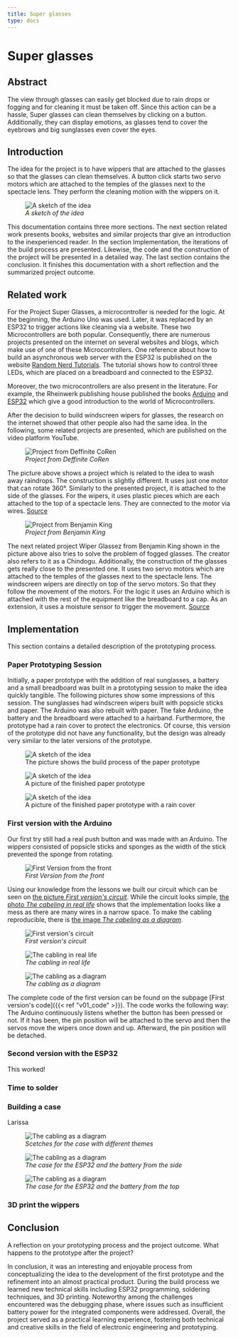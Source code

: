 ```yaml
---
title: Super glasses
type: docs
---
```


# Super glasses

## Abstract

The view through glasses can easily get blocked due to rain drops or fogging and 
for cleaning it must be taken off. Since this action can be a hassle, 
Super glasses can clean themselves by clicking on a button. 
Additionally, they can display emotions, as glasses tend to cover the eyebrows and 
big sunglasses even cover the eyes.

## Introduction

The idea for the project is to have wippers that are attached to the glasses 
so that the glasses can clean themselves. A button click starts two servo motors which are attached to the temples of the glasses next to the spectacle lens. They perform the cleaning motion with the wippers on it.

<figure id="sketch">
    <img src="./assets/brille_sketch.jpg" alt="A sketch of the idea" style="max-height: 200px"/>
  <figcaption><em>A sketch of the idea</em></figcaption>
</figure>

This documentation contains three more sections. The next section related work presents books, websites and similar projects thar give an introduction to the inexperienced reader. In the section Implementation, the iterations of the build process are presented. Likewise, the code and the construction of the project will be presented in a detailed way. The last section contains the conclusion. It finishes this documentation with a short reflection and the summarized project outcome. 

## Related work

For the Project Super Glasses, a microcontroller is needed for the logic. 
At the beginning, the Arduino Uno was used. 
Later, it was replaced by an ESP32 to trigger actions like cleaning via a website. 
These two Microcontrollers are both popular. 
Consequently, there are numerous projects presented on the internet on several websites and blogs, 
which make use of one of these Microcontrollers. 
One reference about how to build an asynchronous web server with the ESP32 is published on the website [Random Nerd Tutorials](https://randomnerdtutorials.com/esp32-async-web-server-espasyncwebserver-library/). 
The tutorial shows how to control three LEDs, which are placed on a breadboard and connected to the ESP32. 

Moreover, the two microcontrollers are also present in the literature. 
For example, the Rheinwerk publishing house published the books [Arduino](https://www.rheinwerk-verlag.de/arduino-das-umfassende-handbuch/) and [ESP32](https://www.rheinwerk-verlag.de/mikrocontroller-esp32-das-umfassende-handbuch/) 
which give a good introduction to the world of Microcontrollers.

After the decision to build windscreen wipers for glasses, the research on the internet showed that other people also had the same idea. In the following, some related projects are presented, which are published on the video platform YouTube.

<figure id="sketch">
    <img src="./assets/1relatedWork.png" alt="Project from Deffinite CoRen" style="max-height: 200px"/>
  <figcaption><em>Project from Deffinite CoRen</em></figcaption>
</figure>

The picture above shows a project which is related to the idea to wash away raindrops. 
The construction is slightly different. It uses just one motor that can rotate 360°. 
Similarly to the presented project, it is attached to the side of the glasses. 
For the wipers, it uses plastic pieces which are each attached to the top of a spectacle lens. 
They are connected to the motor via wires. [Source](https://youtube.com/shorts/yv6GhCoSSO8?si=K6DPu0hzVph28PmN) 

<figure id="sketch">
    <img src="./assets/2relatedWork.png" alt="Project from Benjamin King" style="max-height: 200px"/>
  <figcaption><em>Project from Benjamin King</em></figcaption>
</figure>

The next related project Wiper Glassez from Benjamin King shown in the picture above also tries to solve the problem of fogged glasses. 
The creator also refers to it as a Chindogu. 
Additionally, the construction of the glasses gets really close to the presented one. 
It uses two servo motors which are attached to the temples of the glasses next to the spectacle lens. 
The windscreen wipers are directly on top of the servo motors. 
So that they follow the movement of the motors. 
For the logic it uses an Arduino which is attached with the rest of the equipment like the breadboard to a cap. 
As an extension, it uses a moisture sensor to trigger the movement.
[Source](https://www.youtube.com/watch?v=jDX6aNAMXfQ) 



## Implementation 
 This section contains a detailed description of the prototyping process.

### Paper Prototyping Session

Initially, a paper prototype with the addition of real sunglasses, a battery and a small breadboard was built in a prototyping session to make the idea quickly tangible. The following pictures show some impressions of this session. The sunglasses had windscreen wipers built with popsicle sticks and paper. The Arduino was also rebuilt with paper. The fake Arduino, the battery and the breadboard were attached to a hairband. Furthermore, the prototype had a rain cover to protect the electronics. Of course, this version of the prototype did not have any functionality, but the design was already very similar to the later versions of the prototype.

<figure>
    <img src="./assets/Paper_Prototype_Build.jpg" alt="A sketch of the idea" style="max-height: 300px"/>
  <figcaption>The picture shows the build process of the paper prototype</figcaption>
</figure>
<figure>
    <img src="./assets/Paper_Prototype_finished.jpg" alt="A sketch of the idea" style="max-height: 400px"/>
  <figcaption>A picture of the finished paper prototype</figcaption>
</figure>
<figure>
    <img src="./assets/Paper_Prototype_finished_with_hat.jpg" alt="A sketch of the idea" style="max-height: 400px"/>
  <figcaption>A picture of the finished paper prototype with a rain cover</figcaption>
</figure>

### First version with the Arduino

Our first try still had a real push button and was made with an Arduino. 
The wippers consisted of popsicle sticks and sponges as 
the width of the stick prevented the sponge from rotating. 
<figure>
    <img src="./assets/V01_front.jpg" alt="First Version from the front" style="max-height: 500px"/>
  <figcaption><em>First Version from the front</em></figcaption>
</figure>
Using our knowledge from the lessons we built our circuit 
which can be seen on <a href="#v01circuit">the picture <em>First version's circuit</em></a>. 
While the circuit looks simple, <a href="#v01real">the photo <em>The cabeling in real life</em></a> shows that the implementation looks like a mess
as there are many wires in a narrow space. 
To make the cabling reproducible, there is <a href="#v01img">the image <em>The cabeling as a diagram</em></a>. 
<figure id="v01circuit">
    <img src="./assets/V01_Kreis.jpg" alt="First version's circuit" style="max-height: 300px"/>
  <figcaption><em>First version's circuit</em></figcaption>
</figure>
<figure id="v01real">
    <img src="./assets/V01_top.jpg" alt="The cabling in real life" style="max-height: 300px"/>
  <figcaption><em>The cabling in real life</em></figcaption>
</figure>
<figure id="v01img">
    <img src="./assets/V01_Kabeln.jpg" alt="The cabling as a diagram" style="max-height: 300px"/>
  <figcaption><em>The cabling as a diagram</em></figcaption>
</figure>

The complete code of the first version can be found on the subpage [First version's code]({{< ref "v01_code" >}}). 
The code works the following way: The Arduino continuously listens whether the button has been pressed or not. 
If it has been, the pin position will be attached to the servo and then the servos move the wipers once down and up.
Afterward, the pin position will be detached.

### Second version with the ESP32

This worked!

### Time to solder



### Building a case

Larissa

<figure>
    <img src="./assets/scetches_for_case.jpg" alt="The cabling as a diagram" style="max-height: 300px"/>
  <figcaption><em>Scetches for the case with different themes</em></figcaption>
</figure>
<figure>
    <img src="./assets/case_side_view.jpg" alt="The cabling as a diagram" style="max-height: 300px"/>
  <figcaption><em>The case for the ESP32 and the battery from the side</em></figcaption>
</figure>
<figure>
    <img src="./assets/case_top_view.jpg" alt="The cabling as a diagram" style="max-height: 300px"/>
  <figcaption><em>The case for the ESP32 and the battery from the top</em></figcaption>
</figure>


### 3D print the wippers



## Conclusion

A reflection on your prototyping process and the project outcome. What happens to the prototype after the project?

In conclusion, it was an interesting and enjoyable process from conceptualizing the idea to the development of the first prototype and the refinement into an almost practical product.
During the build process we learned new technical skills including ESP32 programming, soldering techniques, and 3D printing. Noteworthy among the challenges encountered was the debugging phase, where issues such as insufficient battery power for the integrated components were addressed. Overall, the project served as a practical learning experience, fostering both technical and creative skills in the field of electronic engineering and prototyping.